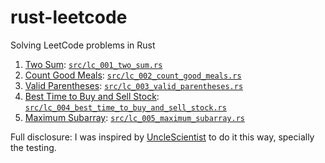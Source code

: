 # rust-leetcode

Solving LeetCode problems in Rust

1. [Two Sum](https://leetcode.com/problems/two-sum/): [`src/lc_001_two_sum.rs`](https://github.com/krshrimali/rust-leetcode/blob/main/src/lc_001_two_sum.rs)
2. [Count Good Meals](https://leetcode.com/problems/count-good-meals/): [`src/lc_002_count_good_meals.rs`](https://github.com/krshrimali/rust-leetcode/blob/main/src/lc_002_count_good_meals.rs)
3. [Valid Parentheses](https://leetcode.com/problems/valid-parentheses/): [`src/lc_003_valid_parentheses.rs`](https://github.com/krshrimali/rust-leetcode/blob/main/src/lc_003_valid_parentheses.rs)
4. [Best Time to Buy and Sell Stock](https://leetcode.com/problems/best-time-to-buy-and-sell-stock/): [`src/lc_004_best_time_to_buy_and_sell_stock.rs`](https://github.com/krshrimali/rust-leetcode/blob/main/src/lc_004_best_time_to_buy_and_sell_stock.rs)
5. [Maximum Subarray](https://leetcode.com/problems/maximum-subarray/): [`src/lc_005_maximum_subarray.rs`](https://github.com/krshrimali/rust-leetcode/blob/main/src/lc_005_maximum_subarray.rs)

Full disclosure: I was inspired by [UncleScientist](https://www.youtube.com/c/UncleScientist) to do it this way, specially the testing.
